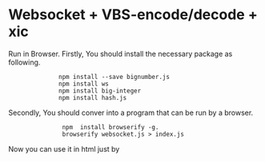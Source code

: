# Websocket + VBS-encode/decode + xic

Run in Browser.
Firstly, You should install the necessary package as following.         
         
                  npm install --save bignumber.js
                  npm install ws
                  npm install big-integer
                  npm install hash.js
                  
Secondly, You should conver into a program that can be run by a browser.
    
                   npm  install browserify -g. 
                   browserify websocket.js > index.js
  
Now you can use it in html just by
  <script type="text/javascript" src="./index.js"></script>
